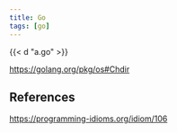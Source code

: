 ```yaml
---
title: Go
tags: [go]
---
```


{{< d "a.go" >}}

<https://golang.org/pkg/os#Chdir>

## References

<https://programming-idioms.org/idiom/106>
